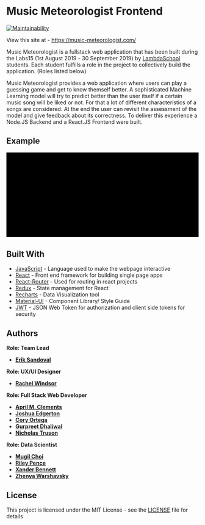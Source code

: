 # Music Meteorologist Frontend
[![Maintainability](https://api.codeclimate.com/v1/badges/6459996a0b5667ac7075/maintainability)](https://codeclimate.com/github/Lambda-School-Labs/Music-Meteorologist-fe/maintainability)


View this site at - https://music-meteorologist.com/

Music Meteorologist is a fullstack web application that has been built during the Labs15 (1st August 2019 - 30 September 2019) by
[LambdaSchool](https://lambdaschool.com/) students. Each student fulfills a role in the project to collectively build the application. (Roles listed below)

Music Meteorologist provides a web application where users can play a guessing game and get to know themself better. A sophisticated Machine Learning model will try to predict better than the user itself if a certain music song will be liked or not. For that a lot of different characteristics of a songs are considered. At the end the user can revisit the assessment of the model and give feedback about its correctness. To deliver this experience a Node.JS Backend and a React.JS Frontend were built.

## Example

![](src/assets/user_gif.gif)

## Built With

- [JavaScript](https://en.wikipedia.org/wiki/JavaScript) - Language used to make the webpage interactive
- [React](https://reactjs.org/) - Front end framework for building single page apps
- [React-Router](https://reacttraining.com/react-router/) - Used for routing in react projects
- [Redux](https://redux.js.org/) - State management for React
- [Recharts](http://recharts.org/en-US/) - Data Visualization tool
- [Material-UI](https://material-ui.com/) - Component Library/ Style Guide
- [JWT](https://jwt.io/) - JSON Web Token for authorization and client side tokens for security

## Authors

**Role: Team Lead**

- **[Erik Sandoval](https://github.com/erik-sandoval)**

**Role: UX/UI Designer**

- **[Rachel Windsor](https://www.rachellanwindsor.com/)**

**Role: Full Stack Web Developer**

- **[April M. Clements](https://github.com/AMC-ai)**
- **[Joshua Edgerton](https://github.com/Joshua-Edgerton)**
- **[Cory Ortega](https://github.com/coryortega)**
- **[Gurpreet Dhaliwal](https://github.com/gdhaliwal22)**
- **[Nicholas Truson](https://github.com/NicholasTruson)**

**Role: Data Scientist**

- **[Mugil Choi](https://github.com/Higgins2718)**
- **[Riley Pence](https://github.com/fuse999/Project2)**
- **[Xander Bennett](https://github.com/xander-bennett/copstop-predictor)**
- **[Zhenya Warshavsky](https://github.com/Higgins2718)**

## License

This project is licensed under the MIT License - see the [LICENSE](LICENSE) file for details
